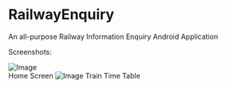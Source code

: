 # RailwayEnquiry
 
 An all-purpose Railway Information Enquiry Android Application
 
Screenshots:

![Image](https://i.ibb.co/wsY22vq/Screenshot-20200217-142054-1581930262-77605.jpg "Home Screen")  
Home Screen
![Image](https://i.ibb.co/RBHmVWB/Screenshot-20200217-135515-1581930581-59005.jpg "Train Time Table")
Train Time Table

